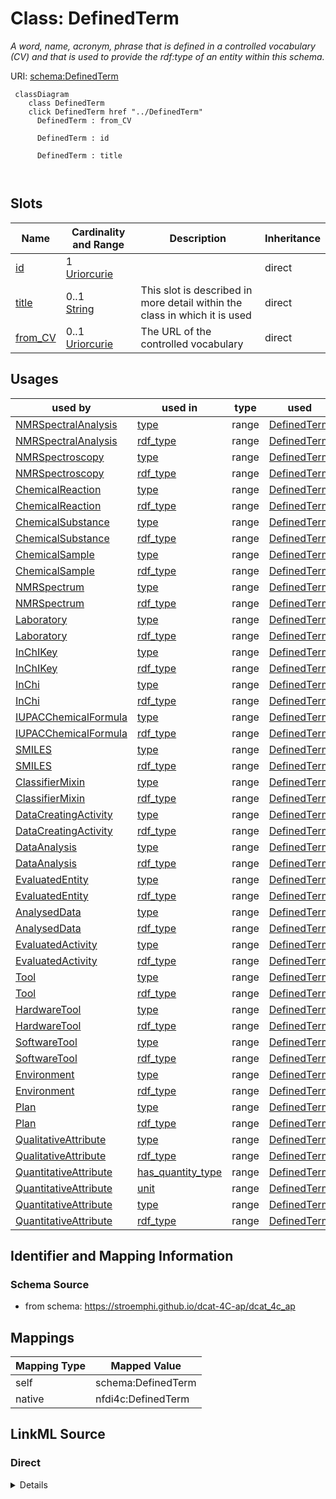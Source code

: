 

# Class: DefinedTerm


_A word, name, acronym, phrase that is defined in a controlled vocabulary (CV) and that is used to provide the rdf:type of an entity within this schema._





URI: [schema:DefinedTerm](http://schema.org/DefinedTerm)






```mermaid
 classDiagram
    class DefinedTerm
    click DefinedTerm href "../DefinedTerm"
      DefinedTerm : from_CV
        
      DefinedTerm : id
        
      DefinedTerm : title
        
      
```




<!-- no inheritance hierarchy -->


## Slots

| Name | Cardinality and Range | Description | Inheritance |
| ---  | --- | --- | --- |
| [id](id.md) | 1 <br/> [Uriorcurie](Uriorcurie.md) |  | direct |
| [title](title.md) | 0..1 <br/> [String](String.md) | This slot is described in more detail within the class in which it is used | direct |
| [from_CV](from_CV.md) | 0..1 <br/> [Uriorcurie](Uriorcurie.md) | The URL of the controlled vocabulary | direct |





## Usages

| used by | used in | type | used |
| ---  | --- | --- | --- |
| [NMRSpectralAnalysis](NMRSpectralAnalysis.md) | [type](type.md) | range | [DefinedTerm](DefinedTerm.md) |
| [NMRSpectralAnalysis](NMRSpectralAnalysis.md) | [rdf_type](rdf_type.md) | range | [DefinedTerm](DefinedTerm.md) |
| [NMRSpectroscopy](NMRSpectroscopy.md) | [type](type.md) | range | [DefinedTerm](DefinedTerm.md) |
| [NMRSpectroscopy](NMRSpectroscopy.md) | [rdf_type](rdf_type.md) | range | [DefinedTerm](DefinedTerm.md) |
| [ChemicalReaction](ChemicalReaction.md) | [type](type.md) | range | [DefinedTerm](DefinedTerm.md) |
| [ChemicalReaction](ChemicalReaction.md) | [rdf_type](rdf_type.md) | range | [DefinedTerm](DefinedTerm.md) |
| [ChemicalSubstance](ChemicalSubstance.md) | [type](type.md) | range | [DefinedTerm](DefinedTerm.md) |
| [ChemicalSubstance](ChemicalSubstance.md) | [rdf_type](rdf_type.md) | range | [DefinedTerm](DefinedTerm.md) |
| [ChemicalSample](ChemicalSample.md) | [type](type.md) | range | [DefinedTerm](DefinedTerm.md) |
| [ChemicalSample](ChemicalSample.md) | [rdf_type](rdf_type.md) | range | [DefinedTerm](DefinedTerm.md) |
| [NMRSpectrum](NMRSpectrum.md) | [type](type.md) | range | [DefinedTerm](DefinedTerm.md) |
| [NMRSpectrum](NMRSpectrum.md) | [rdf_type](rdf_type.md) | range | [DefinedTerm](DefinedTerm.md) |
| [Laboratory](Laboratory.md) | [type](type.md) | range | [DefinedTerm](DefinedTerm.md) |
| [Laboratory](Laboratory.md) | [rdf_type](rdf_type.md) | range | [DefinedTerm](DefinedTerm.md) |
| [InChIKey](InChIKey.md) | [type](type.md) | range | [DefinedTerm](DefinedTerm.md) |
| [InChIKey](InChIKey.md) | [rdf_type](rdf_type.md) | range | [DefinedTerm](DefinedTerm.md) |
| [InChi](InChi.md) | [type](type.md) | range | [DefinedTerm](DefinedTerm.md) |
| [InChi](InChi.md) | [rdf_type](rdf_type.md) | range | [DefinedTerm](DefinedTerm.md) |
| [IUPACChemicalFormula](IUPACChemicalFormula.md) | [type](type.md) | range | [DefinedTerm](DefinedTerm.md) |
| [IUPACChemicalFormula](IUPACChemicalFormula.md) | [rdf_type](rdf_type.md) | range | [DefinedTerm](DefinedTerm.md) |
| [SMILES](SMILES.md) | [type](type.md) | range | [DefinedTerm](DefinedTerm.md) |
| [SMILES](SMILES.md) | [rdf_type](rdf_type.md) | range | [DefinedTerm](DefinedTerm.md) |
| [ClassifierMixin](ClassifierMixin.md) | [type](type.md) | range | [DefinedTerm](DefinedTerm.md) |
| [ClassifierMixin](ClassifierMixin.md) | [rdf_type](rdf_type.md) | range | [DefinedTerm](DefinedTerm.md) |
| [DataCreatingActivity](DataCreatingActivity.md) | [type](type.md) | range | [DefinedTerm](DefinedTerm.md) |
| [DataCreatingActivity](DataCreatingActivity.md) | [rdf_type](rdf_type.md) | range | [DefinedTerm](DefinedTerm.md) |
| [DataAnalysis](DataAnalysis.md) | [type](type.md) | range | [DefinedTerm](DefinedTerm.md) |
| [DataAnalysis](DataAnalysis.md) | [rdf_type](rdf_type.md) | range | [DefinedTerm](DefinedTerm.md) |
| [EvaluatedEntity](EvaluatedEntity.md) | [type](type.md) | range | [DefinedTerm](DefinedTerm.md) |
| [EvaluatedEntity](EvaluatedEntity.md) | [rdf_type](rdf_type.md) | range | [DefinedTerm](DefinedTerm.md) |
| [AnalysedData](AnalysedData.md) | [type](type.md) | range | [DefinedTerm](DefinedTerm.md) |
| [AnalysedData](AnalysedData.md) | [rdf_type](rdf_type.md) | range | [DefinedTerm](DefinedTerm.md) |
| [EvaluatedActivity](EvaluatedActivity.md) | [type](type.md) | range | [DefinedTerm](DefinedTerm.md) |
| [EvaluatedActivity](EvaluatedActivity.md) | [rdf_type](rdf_type.md) | range | [DefinedTerm](DefinedTerm.md) |
| [Tool](Tool.md) | [type](type.md) | range | [DefinedTerm](DefinedTerm.md) |
| [Tool](Tool.md) | [rdf_type](rdf_type.md) | range | [DefinedTerm](DefinedTerm.md) |
| [HardwareTool](HardwareTool.md) | [type](type.md) | range | [DefinedTerm](DefinedTerm.md) |
| [HardwareTool](HardwareTool.md) | [rdf_type](rdf_type.md) | range | [DefinedTerm](DefinedTerm.md) |
| [SoftwareTool](SoftwareTool.md) | [type](type.md) | range | [DefinedTerm](DefinedTerm.md) |
| [SoftwareTool](SoftwareTool.md) | [rdf_type](rdf_type.md) | range | [DefinedTerm](DefinedTerm.md) |
| [Environment](Environment.md) | [type](type.md) | range | [DefinedTerm](DefinedTerm.md) |
| [Environment](Environment.md) | [rdf_type](rdf_type.md) | range | [DefinedTerm](DefinedTerm.md) |
| [Plan](Plan.md) | [type](type.md) | range | [DefinedTerm](DefinedTerm.md) |
| [Plan](Plan.md) | [rdf_type](rdf_type.md) | range | [DefinedTerm](DefinedTerm.md) |
| [QualitativeAttribute](QualitativeAttribute.md) | [type](type.md) | range | [DefinedTerm](DefinedTerm.md) |
| [QualitativeAttribute](QualitativeAttribute.md) | [rdf_type](rdf_type.md) | range | [DefinedTerm](DefinedTerm.md) |
| [QuantitativeAttribute](QuantitativeAttribute.md) | [has_quantity_type](has_quantity_type.md) | range | [DefinedTerm](DefinedTerm.md) |
| [QuantitativeAttribute](QuantitativeAttribute.md) | [unit](unit.md) | range | [DefinedTerm](DefinedTerm.md) |
| [QuantitativeAttribute](QuantitativeAttribute.md) | [type](type.md) | range | [DefinedTerm](DefinedTerm.md) |
| [QuantitativeAttribute](QuantitativeAttribute.md) | [rdf_type](rdf_type.md) | range | [DefinedTerm](DefinedTerm.md) |






## Identifier and Mapping Information







### Schema Source


* from schema: https://stroemphi.github.io/dcat-4C-ap/dcat_4c_ap




## Mappings

| Mapping Type | Mapped Value |
| ---  | ---  |
| self | schema:DefinedTerm |
| native | nfdi4c:DefinedTerm |







## LinkML Source

<!-- TODO: investigate https://stackoverflow.com/questions/37606292/how-to-create-tabbed-code-blocks-in-mkdocs-or-sphinx -->

### Direct

<details>
```yaml
name: DefinedTerm
description: A word, name, acronym, phrase that is defined in a controlled vocabulary
  (CV) and that is used to provide the rdf:type of an entity within this schema.
from_schema: https://stroemphi.github.io/dcat-4C-ap/dcat_4c_ap
slots:
- id
- title
slot_usage:
  title:
    name: title
    slot_uri: schema:name
attributes:
  from_CV:
    name: from_CV
    description: The URL of the controlled vocabulary.
    from_schema: https://stroemphi.github.io/dcat-4C-ap/dcat_4nfdi_ap/
    rank: 1000
    slot_uri: schema:inDefinedTermSet
    domain_of:
    - DefinedTerm
    range: uriorcurie
class_uri: schema:DefinedTerm

```
</details>

### Induced

<details>
```yaml
name: DefinedTerm
description: A word, name, acronym, phrase that is defined in a controlled vocabulary
  (CV) and that is used to provide the rdf:type of an entity within this schema.
from_schema: https://stroemphi.github.io/dcat-4C-ap/dcat_4c_ap
slot_usage:
  title:
    name: title
    slot_uri: schema:name
attributes:
  from_CV:
    name: from_CV
    description: The URL of the controlled vocabulary.
    from_schema: https://stroemphi.github.io/dcat-4C-ap/dcat_4nfdi_ap/
    rank: 1000
    slot_uri: schema:inDefinedTermSet
    alias: from_CV
    owner: DefinedTerm
    domain_of:
    - DefinedTerm
    range: uriorcurie
  id:
    name: id
    from_schema: https://stroemphi.github.io/dcat-4C-ap/dcat_4c_ap
    rank: 1000
    slot_uri: dcterms:identifier
    identifier: true
    alias: id
    owner: DefinedTerm
    domain_of:
    - DefinedTerm
    - ResearchDataset
    - ResearchCatalog
    - EvaluatedEntity
    - EvaluatedActivity
    range: uriorcurie
    required: true
  title:
    name: title
    description: This slot is described in more detail within the class in which it
      is used.
    from_schema: https://stroemphi.github.io/dcat-4C-ap/dcat_4c_ap
    rank: 1000
    slot_uri: schema:name
    alias: title
    owner: DefinedTerm
    domain_of:
    - Catalogue
    - CatalogueRecord
    - ConceptScheme
    - DataService
    - Dataset
    - DatasetSeries
    - Distribution
    - DefinedTerm
    - DataCreatingActivity
    - EvaluatedEntity
    - EvaluatedActivity
    - Tool
    - Environment
    - Plan
    - QualitativeAttribute
    - QuantitativeAttribute
    range: string
class_uri: schema:DefinedTerm

```
</details>